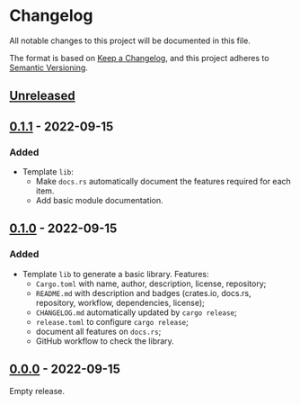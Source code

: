 # Changelog

All notable changes to this project will be documented in this file.

The format is based on [Keep a Changelog](https://keepachangelog.com),
and this project adheres to [Semantic Versioning](https://semver.org).

## [Unreleased]

## [0.1.1] - 2022-09-15
### Added
- Template `lib`:
  - Make `docs.rs` automatically document the features required for each item.
  - Add basic module documentation.

## [0.1.0] - 2022-09-15
### Added
- Template `lib` to generate a basic library. Features:
  - `Cargo.toml` with name, author, description, license, repository;
  - `README.md` with description and badges (crates.io, docs.rs, repository, workflow, dependencies, license);
  - `CHANGELOG.md` automatically updated by `cargo release`;
  - `release.toml` to configure `cargo release`;
  - document all features on `docs.rs`;
  - GitHub workflow to check the library.

## [0.0.0] - 2022-09-15
Empty release.

[Unreleased]: https://github.com/FedericoStra/rust-templates/compare/v0.1.1...HEAD
[0.1.1]: https://github.com/FedericoStra/rust-templates/compare/v0.1.0...v0.1.1
[0.1.0]: https://github.com/FedericoStra/rust-templates/compare/v0.0.0...v0.1.0
[0.0.0]: https://github.com/FedericoStra/rust-templates/releases/tag/v0.0.0
